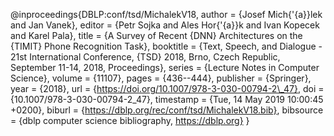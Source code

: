 @inproceedings{DBLP:conf/tsd/MichalekV18,
author    = {Josef Mich{\'{a}}lek and
Jan Vanek},
editor    = {Petr Sojka and
Ales Hor{\'{a}}k and
Ivan Kopecek and
Karel Pala},
title     = {A Survey of Recent {DNN} Architectures on the {TIMIT} Phone Recognition
Task},
booktitle = {Text, Speech, and Dialogue - 21st International Conference, {TSD}
2018, Brno, Czech Republic, September 11-14, 2018, Proceedings},
series    = {Lecture Notes in Computer Science},
volume    = {11107},
pages     = {436--444},
publisher = {Springer},
year      = {2018},
url       = {https://doi.org/10.1007/978-3-030-00794-2\_47},
doi       = {10.1007/978-3-030-00794-2\_47},
timestamp = {Tue, 14 May 2019 10:00:45 +0200},
biburl    = {https://dblp.org/rec/conf/tsd/MichalekV18.bib},
bibsource = {dblp computer science bibliography, https://dblp.org}
}